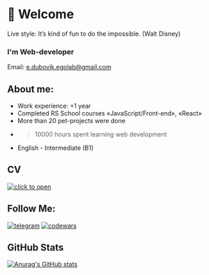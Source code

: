 # 👋 Welcome 
Live style: It’s kind of fun to do the impossible. (Walt Disney)

### I'm Web-developer
Email: e.dubovik.egolab@gmail.com

## About me:
* Work experience: +1 year
* Completed RS School courses «JavaScript/Front-end», «React»
* More than 20 pet-projects were done
* >10000 hours spent learning web development
* English - Intermediate (B1)

## CV
[![click to open](https://img.shields.io/badge/-click_to_see!-050505?style=for-the-badge)](https://egor-dubovik.github.io/cv_2.0/index.html)

## Follow Me:
[![telegram](https://img.shields.io/badge/-telegram-050505?style=for-the-badge&logo=telegram&logoColor=4a6ec8)](https://t.me/eGoDreamer)
[![codewars](https://img.shields.io/badge/-codewars-050505?style=for-the-badge&logo=codewars&logoColor=BB432C)](https://www.codewars.com/users/Egor-Dubovik)

## GitHub Stats
[![Anurag's GitHub stats](https://github-readme-stats.vercel.app/api?username=Egor-Dubovik&hide=issues,contribs&show_icons=true&theme=dark)](https://github.com/anuraghazra/github-readme-stats)



